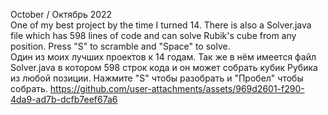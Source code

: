 October / Октябрь 2022<br />
One of my best project by the time I turned 14. There is also a Solver.java file which has 598 lines of code and can solve Rubik's cube from any position. Press "S" to scramble and "Space" to solve.<br />
Один из моих лучших проектов к 14 годам. Так же в нём имеется файл Solver.java в котором 598 строк кода и он может собрать кубик Рубика из любой позиции. Нажмите "S" чтобы разобрать и "Пробел" чтобы собрать.
https://github.com/user-attachments/assets/969d2601-f290-4da9-ad7b-dcfb7eef67a6
